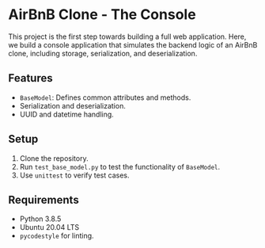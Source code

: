 # AirBnB Clone - The Console

This project is the first step towards building a full web application. Here, we build a console application that simulates the backend logic of an AirBnB clone, including storage, serialization, and deserialization.

## Features
- `BaseModel`: Defines common attributes and methods.
- Serialization and deserialization.
- UUID and datetime handling.

## Setup
1. Clone the repository.
2. Run `test_base_model.py` to test the functionality of `BaseModel`.
3. Use `unittest` to verify test cases.

## Requirements
- Python 3.8.5
- Ubuntu 20.04 LTS
- `pycodestyle` for linting.

